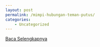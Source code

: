 ```yaml
---
layout: post
permalink: /mimpi-hubungan-teman-putus/
categories:
    - Uncategorized
---
```


[Baca Selengkapnya](/07)